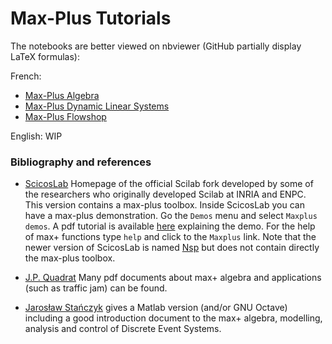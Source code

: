 # Max-Plus Tutorials

The notebooks are better viewed on nbviewer (GitHub partially display LaTeX formulas):

French:
- [Max-Plus Algebra](https://nbviewer.jupyter.org/github/Lecrapouille/MaxPlus.jl/blob/master/tutorial/core-fr.ipynb)
- [Max-Plus Dynamic Linear Systems](https://nbviewer.jupyter.org/github/Lecrapouille/MaxPlus.jl/blob/master/tutorial/syslin-fr.ipynb)
- [Max-Plus Flowshop](https://nbviewer.jupyter.org/github/Lecrapouille/MaxPlus.jl/blob/master/tutorial/flowshop-fr.ipynb)

English: WIP

### Bibliography and references

- [ScicosLab](http://www.scicoslab.org/) Homepage of the official Scilab fork developed by
some of the researchers who originally developed Scilab at INRIA and ENPC. This
version contains a max-plus toolbox. Inside ScicosLab you can have a max-plus demonstration. Go the `Demos` menu and select `Maxplus demos`.
A pdf tutorial is available [here](https://jpquadrat.github.io/TPALGLIN.pdf) explaining the demo. For the help of max+ functions type `help`
and click to the `Maxplus` link. Note that the newer version of ScicosLab is named [Nsp](https://cermics.enpc.fr/~jpc/nsp-tiddly/mine.html) but does
not contain directly the max-plus toolbox.

- [J.P. Quadrat](https://github.com/jpquadrat/jpquadrat.github.io) Many pdf documents about max+ algebra and applications (such as traffic jam)
can be found.

- [Jarosław Stańczyk](http://gen.up.wroc.pl/stanczyk/mpa/) gives a Matlab version (and/or GNU Octave) including a
good introduction document to the max+ algebra, modelling, analysis and control of Discrete Event Systems.
